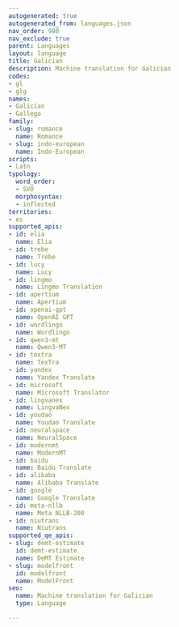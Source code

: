 ```yaml
---
autogenerated: true
autogenerated_from: languages.json
nav_order: 980
nav_exclude: true
parent: Languages
layout: language
title: Galician
description: Machine translation for Galician
codes:
- gl
- glg
names:
- Galician
- Gallego
family:
- slug: romance
  name: Romance
- slug: indo-european
  name: Indo-European
scripts:
- Latn
typology:
  word_order:
  - SVO
  morphosyntax:
  - inflected
territories:
- es
supported_apis:
- id: elia
  name: Elia
- id: trebe
  name: Trebe
- id: lucy
  name: Lucy
- id: lingmo
  name: Lingmo Translation
- id: apertium
  name: Apertium
- id: openai-gpt
  name: OpenAI GPT
- id: wordlingo
  name: Wordlingo
- id: qwen3-mt
  name: Qwen3‑MT
- id: textra
  name: TexTra
- id: yandex
  name: Yandex Translate
- id: microsoft
  name: Microsoft Translator
- id: lingvanex
  name: LingvaNex
- id: youdao
  name: Youdao Translate
- id: neuralspace
  name: NeuralSpace
- id: modernmt
  name: ModernMT
- id: baidu
  name: Baidu Translate
- id: alibaba
  name: Alibaba Translate
- id: google
  name: Google Translate
- id: meta-nllb
  name: Meta NLLB-200
- id: niutrans
  name: Niutrans
supported_qe_apis:
- slug: demt-estimate
  id: demt-estimate
  name: DeMT Estimate
- slug: modelfront
  id: modelfront
  name: ModelFront
seo:
  name: Machine translation for Galician
  type: Language

---
```


